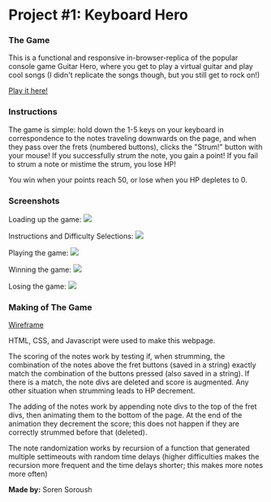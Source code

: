 # Project #1: Keyboard Hero

### The Game

This is a functional and responsive in-browser-replica of the popular console game Guitar Hero, where you get to play a virtual guitar and play cool songs (I didn't replicate the songs though, but you still get to rock on!)


[Play it here!](https://sorensoroush.github.io/keyboard-hero/)

### Instructions

The game is simple: hold down the 1-5 keys on your keyboard in correspondence to the notes traveling downwards on the page, and when they pass over the frets (numbered buttons), clicks the "Strum!" button with your mouse! If you successfully strum the note, you gain a point! If you fail to strum a note or mistime the strum, you lose HP!

You win when your points reach 50, or lose when you HP depletes to 0.

### Screenshots 

Loading up the game:
![](http://i.imgur.com/pmyLs1L.png)

Instructions and Difficulty Selections: 
![](http://i.imgur.com/4tq0d9W.png)

Playing the game:
![](http://i.imgur.com/tNK2poK.png)

Winning the game:
![](http://i.imgur.com/HoNwNjQ.png)

Losing the game:
![](http://i.imgur.com/d84qemq.png)

### Making of The Game

[Wireframe](https://i.imgur.com/yPhLXnY.jpg)

HTML, CSS, and Javascript were used to make this webpage.

The scoring of the notes work by testing if, when strumming, the combination of the notes above the fret buttons (saved in a string) exactly match the combination of the buttons pressed (also saved in a string). If there is a match, the note divs are deleted and score is augmented. Any other situation when strumming leads to HP decrement.

The adding of the notes work by appending note divs to the top of the fret divs, then animating them to the bottom of the page. At the end of the animation they decrement the score; this does not happen if they are correctly strummed before that (deleted).

The note randomization works by recursion of a function that generated multiple settimeouts with random time delays (higher difficulties makes the recursion more frequent and the time delays shorter; this makes more notes more often) 

**Made by:** Soren Soroush
